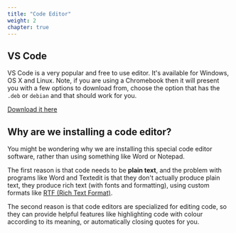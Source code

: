 ```yaml
---
title: "Code Editor"
weight: 2
chapter: true
---
```


## VS Code

VS Code is a very popular and free to use editor. It's available for Windows, OS X and Linux. Note, if you are using a Chromebook then it will present you with a few options to download from, choose the option that has the `.deb` or `debian` and that should work for you.

[Download it here](https://code.visualstudio.com/)

## Why are we installing a code editor?

You might be wondering why we are installing this special code editor software, rather than using something like Word or Notepad.

The first reason is that code needs to be **plain text**, and the problem with programs like Word and Textedit is that they don't actually produce plain text, they produce rich text \(with fonts and formatting\), using custom formats like [RTF \(Rich Text Format\)](https://en.wikipedia.org/wiki/Rich_Text_Format).

The second reason is that code editors are specialized for editing code, so they can provide helpful features like highlighting code with colour according to its meaning, or automatically closing quotes for you.
